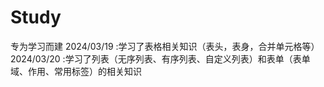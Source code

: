 # Study
专为学习而建
2024/03/19 :学习了表格相关知识（表头，表身，合并单元格等）
2024/03/20 :学习了列表（无序列表、有序列表、自定义列表）和表单（表单域、作用、常用标签）的相关知识